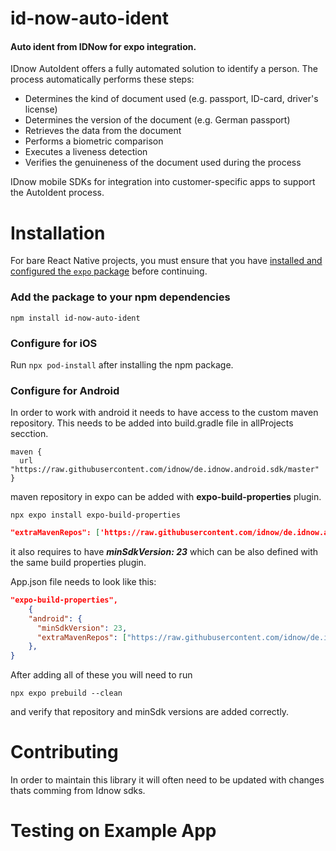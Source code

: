 # id-now-auto-ident

#### Auto ident from IDNow for expo integration.

IDnow AutoIdent offers a fully automated solution to identify a person.
The process automatically performs these steps:

* Determines the kind of document used (e.g. passport, ID-card, driver's license)
* Determines the version of the document (e.g. German passport)
* Retrieves the data from the document
* Performs a biometric comparison
* Executes a liveness detection
* Verifies the genuineness of the document used during the process

IDnow mobile SDKs for integration into customer-specific apps to support the AutoIdent process.

# Installation 

For bare React Native projects, you must ensure that you have [installed and configured the `expo` package](https://docs.expo.dev/bare/installing-expo-modules/) before continuing.

### Add the package to your npm dependencies

```
npm install id-now-auto-ident
```

### Configure for iOS

Run `npx pod-install` after installing the npm package.


### Configure for Android

In order to work with android it needs to have access to the custom maven repository.
This needs to be added into build.gradle file in allProjects secction.
```
maven {
  url "https://raw.githubusercontent.com/idnow/de.idnow.android.sdk/master"
}
```
maven repository in expo can be added with **expo-build-properties** plugin.
```shell
npx expo install expo-build-properties
```
```json
"extraMavenRepos": ['https://raw.githubusercontent.com/idnow/de.idnow.android.sdk/master']
```

it also requires to have _**minSdkVersion:  23**_ which can be also defined with the same build properties plugin.

App.json file needs to look like this:
```json
"expo-build-properties",
    {
    "android": {
      "minSdkVersion": 23,
      "extraMavenRepos": ["https://raw.githubusercontent.com/idnow/de.idnow.android.sdk/master"]
    },
}
```
After adding all of these you will need to run 
```shell
npx expo prebuild --clean 
```

and verify that repository and minSdk versions are added correctly.


# Contributing
In order to maintain this library it will often need to be updated with changes thats comming from Idnow sdks.

# Testing on Example App

